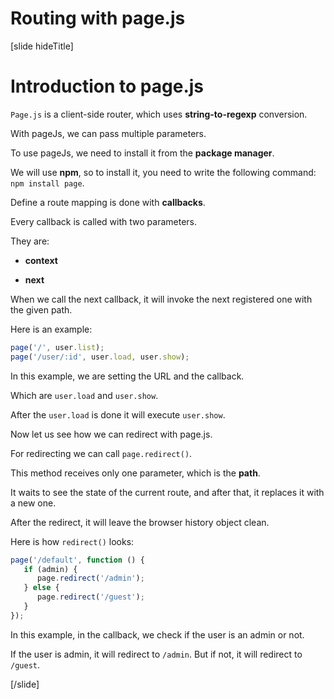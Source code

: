# Routing with page.js

[slide hideTitle]

# Introduction to page.js

`Page.js` is a client-side router, which uses **string-to-regexp** conversion.

With pageJs, we can pass multiple parameters.

To use pageJs, we need to install it from the **package manager**.

We will use **npm**, so to install it, you need to write the following command: `npm install page`.

Define a route mapping is done with **callbacks**.

Every callback is called with two parameters.

They are:

- **context**

- **next**

When we call the next callback, it will invoke the next registered one with the given path.

Here is an example:

```js
page('/', user.list);
page('/user/:id', user.load, user.show);
```

In this example, we are setting the URL and the callback.

Which are `user.load` and `user.show`.

After the `user.load` is done it will execute `user.show`.

Now let us see how we can redirect with page.js.

For redirecting we can call `page.redirect()`.

This method receives only one parameter, which is the **path**.

It waits to see the state of the current route, and after that, it replaces it with a new one.

After the redirect, it will leave the browser history object clean.

Here is how `redirect()` looks:

```js
page('/default', function () {
   if (admin) {
      page.redirect('/admin');
   } else {
      page.redirect('/guest');
   }
});
```

In this example, in the callback, we check if the user is an admin or not.

If the user is admin, it will redirect to `/admin`. But if not, it will redirect to `/guest`.

[/slide]
